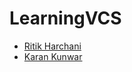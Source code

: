 # LearningVCS

- [Ritik Harchani](https://github.com/harchani-ritik)
- [Karan Kunwar](https://github.com/savemars)
